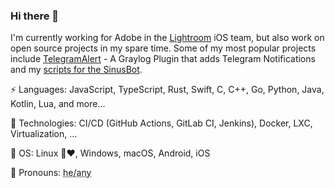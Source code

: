 ### Hi there 👋

I'm currently working for Adobe in the [Lightroom](https://www.adobe.com/products/photoshop-lightroom.html) iOS team, but also work on open source projects in my spare time. Some of my most popular projects include [TelegramAlert](https://github.com/irgendwr/TelegramAlert) - A Graylog Plugin that adds Telegram Notifications and my [scripts for the SinusBot](https://github.com/irgendwr/sinusbot-scripts).

⚡ Languages: JavaScript, TypeScript, Rust, Swift, C, C++, Go, Python, Java, Kotlin, Lua, and more…

🚀 Technologies: CI/CD (GitHub Actions, GitLab CI, Jenkins), Docker, LXC, Virtualization, …

💾 OS: Linux 🐧❤️, Windows, macOS, Android, iOS

💬 Pronouns: <span style="text-decoration: underline dotted;" title="I'm used to he/him, but I don’t care">he/any</span>
